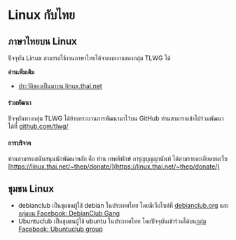 # Linux กับไทย

## ภาษาไทยบน Linux

ปัจจุบัน Linux สามารถใช้งานภาษาไทยได้จากผลงานของกลุ่ม TLWG ได้

**อ่านเพิ่มเติม**
- [ประวัติของเป็นมาบน linux.thai.net](https://linux.thai.net/about/history)

#### ร่วมพัฒนา

ปัจจุบันทางกลุ่ม TLWG ได้ย้ายกระบวนการพัฒนามาไว้บน GitHub ท่านสามารถเข้าไปร่วมพัฒนาได้ที่ [github.com/tlwg/](https://github.com/tlwg/)

#### การบริจาค

ท่านสามารถสนับสนุนนักพัฒนาหลัก คือ ท่าน เทพพิทักษ์ การุญบุญญานันท์ ได้ตามรายละเอียดบนเว็บ [https://linux.thai.net/~thep/donate/](https://linux.thai.net/~thep/donate/)

## ชุมชน Linux

- debianclub เป็นชุมชนผู้ใช้ debian ในประเทศไทย โดยมีเว็บไซต์ที่ [debianclub.org](https://debianclub.org/) และ[กลุ่มบน Facebook: DebianClub Gang](https://www.facebook.com/groups/debianclub)
- Ubuntuclub เป็นชุมชนผู้ใช้ ubuntu ในประเทศไทย โดยปัจจุบันเข้าร่วมได้บน[กลุ่ม Facebook: Ubuntuclub group](https://www.facebook.com/groups/146562735412052)
